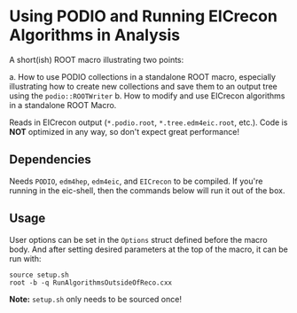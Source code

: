 # Using PODIO and Running EICrecon Algorithms in Analysis

A short(ish) ROOT macro illustrating two points:

  a. How to use PODIO collections in a standalone ROOT macro,
     especially illustrating how to create new collections and
     save them to an output tree using the `podio::ROOTWriter`
  b. How to modify and use EICrecon algorithms in a 
     standalone ROOT Macro.

Reads in EICrecon output (`*.podio.root`, `*.tree.edm4eic.root`,
 etc.). Code is **NOT** optimized in any way, so don't expect 
great performance!


## Dependencies

Needs `PODIO`, `edm4hep`, `edm4eic`, and `EICrecon` to be compiled.
If you're running in the eic-shell, then the commands below will
run it out of the box.


## Usage

User options can be set in the `Options` struct defined before the
macro body. And after setting desired parameters at the top of the
macro, it can be run with:

```
source setup.sh
root -b -q RunAlgorithmsOutsideOfReco.cxx
```

**Note:** `setup.sh` only needs to be sourced once!

